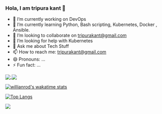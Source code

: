 ### Hola, I am tripura kant 👋

- 🔭 I’m currently working on DevOps 
- 🌱 I’m currently learning Python, Bash scripting, Kubernetes, Docker , Ansible.
- 👯 I’m looking to collaborate on tripurakant@gmail.com
- 🤔 I’m looking for help with Kubernetes
- 💬 Ask me about Tech Stuff
- 📫 How to reach me: tripurakant@gmail.com
- 😄 Pronouns: ...
- ⚡ Fun fact: ...



<a href="https://github.com/tripura-kant/github-readme-stats">
  <img align="center" src="https://github-readme-stats.vercel.app/api/pin/?username=tripura-kant&repo=tripura-kant" />
</a>
<a href="https://github.com/tripura-kant/convoychat">
  <img align="center" src="https://github-readme-stats.vercel.app/api/pin/?username=tripura-kant&repo=tripura-kant" />
</a>



[![willianrod's wakatime stats](https://github-readme-stats.vercel.app/api/wakatime?username=tripura-kant)](https://github.com/tripura-kant/github-readme-stats)




[![Top Langs](https://github-readme-stats.vercel.app/api/top-langs/?username=tripura-kant)](https://github.com/tripura-kant/github-readme-stats)









<img src="https://github-readme-stats.vercel.app/api?username=tripura-kant&&show_icons=true&title_color=ffffff&icon_color=bb2acf&text_color=daf7dc&bg_color=151515" >



